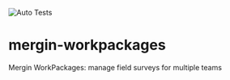![Auto Tests](https://github.com/lutraconsulting/mergin-workpackages/workflows/Auto%20Tests/badge.svg)

# mergin-workpackages
Mergin WorkPackages: manage field surveys for multiple teams 
